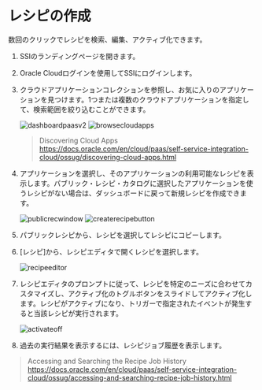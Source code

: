 # レシピの作成

数回のクリックでレシピを検索、編集、アクティブ化できます。

1. SSIのランディングページを開きます。
2. Oracle Cloudログインを使用してSSIにログインします。
3. クラウドアプリケーションコレクションを参照し、お気に入りのアプリケーションを見つけます。1つまたは複数のクラウドアプリケーションを指定して、検索範囲を絞り込むことができます。

    ![dashboardpaasv2](https://docs.oracle.com/en/cloud/paas/self-service-integration-cloud/ossug/img/dashboardpaasv2.png)
    ![browsecloudapps](https://docs.oracle.com/en/cloud/paas/self-service-integration-cloud/ossug/img/browsecloudapps.png)

    > Discovering Cloud Apps<br/>https://docs.oracle.com/en/cloud/paas/self-service-integration-cloud/ossug/discovering-cloud-apps.html

4. アプリケーションを選択し、そのアプリケーションの利用可能なレシピを表示します。パブリック・レシピ・カタログに選択したアプリケーションを使うレシピがない場合は、ダッシュボードに戻って新規レシピを作成できます。

    ![publicrecwindow](https://docs.oracle.com/en/cloud/paas/self-service-integration-cloud/ossug/img/publicrecwindow.png)
    ![createrecipebutton](https://docs.oracle.com/en/cloud/paas/self-service-integration-cloud/ossug/img/createrecipebutton.png)

5. パブリックレシピから、レシピを選択してレシピにコピーします。
6. [レシピ]から、レシピエディタで開くレシピを選択します。

    ![recipeeditor](https://docs.oracle.com/en/cloud/paas/self-service-integration-cloud/ossug/img/recipeeditor.png)

7. レシピエディタのプロンプトに従って、レシピを特定のニーズに合わせてカスタマイズし、アクティブ化のトグルボタンをスライドしてアクティブ化します。レシピがアクティブになり、トリガーで指定されたイベントが発生すると当該レシピが実行されます。

    ![activateoff](https://docs.oracle.com/en/cloud/paas/self-service-integration-cloud/ossug/img/activateoff.png)

8. 過去の実行結果を表示するには、レシピジョブ履歴を表示します。
    
  > Accessing and Searching the Recipe Job History<br/>https://docs.oracle.com/en/cloud/paas/self-service-integration-cloud/ossug/accessing-and-searching-recipe-job-history.html